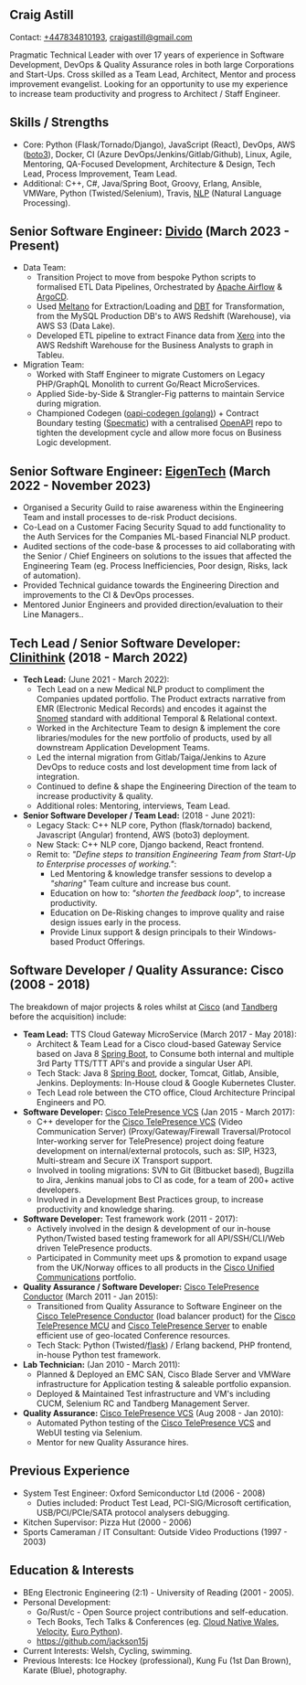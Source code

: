 Craig Astill
------------

Contact: [+447834810193], [craigastill@gmail.com]

Pragmatic Technical Leader with over 17 years of experience in Software
Development, DevOps & Quality Assurance roles in both large Corporations and
Start-Ups. Cross skilled as a Team Lead, Architect, Mentor and process
improvement evangelist. Looking for an opportunity to use my experience to
increase team productivity and progress to Architect / Staff Engineer.

Skills / Strengths
------------------

* Core: Python (Flask/Tornado/Django), JavaScript (React), DevOps, AWS
  ([boto3]), Docker, CI (Azure DevOps/Jenkins/Gitlab/Github), Linux, Agile,
  Mentoring, QA-Focused Development, Architecture & Design, Tech Lead, Process
  Improvement, Team Lead.
* Additional: C++, C#, Java/Spring Boot, Groovy, Erlang, Ansible, VMWare,
  Python (Twisted/Selenium), Travis, [NLP] (Natural Language Processing).

Senior Software Engineer: [Divido] (March 2023 - Present)
---------------------------------------------------------

* Data Team:
    * Transition Project to move from bespoke Python scripts to formalised ETL
      Data Pipelines, Orchestrated by [Apache Airflow] & [ArgoCD].
    * Used [Meltano] for Extraction/Loading and [DBT] for Transformation, from
      the MySQL Production DB's to AWS Redshift (Warehouse), via AWS S3 (Data
      Lake).
    * Developed ETL pipeline to extract Finance data from [Xero] into the AWS
      Redshift Warehouse for the Business Analysts to graph in Tableu.
* Migration Team:
    * Worked with Staff Engineer to migrate Customers on Legacy PHP/GraphQL
      Monolith to current Go/React MicroServices.
    * Applied Side-by-Side & Strangler-Fig patterns to maintain Service during
      migration.
    * Championed Codegen ([oapi-codegen (golang)]) + Contract Boundary testing
      ([Specmatic]) with a centralised [OpenAPI] repo to tighten the
      development cycle and allow more focus on Business Logic development.

Senior Software Engineer: [EigenTech] (March 2022 - November 2023)
------------------------------------------------------------------

* Organised a Security Guild to raise awareness within the Engineering Team and
  install processes to de-risk Product decisions.
* Co-Lead on a Customer Facing Security Squad to add functionality to the Auth
  Services for the Companies ML-based Financial NLP product.
* Audited sections of the code-base & processes to aid collaborating with the
  Senior / Chief Engineers on solutions to the issues that affected the
  Engineering Team (eg. Process Inefficiencies, Poor design, Risks, lack of
  automation).
* Provided Technical guidance towards the Engineering Direction and
  improvements to the CI & DevOps processes.
* Mentored Junior Engineers and provided direction/evaluation to their Line
  Managers..

Tech Lead / Senior Software Developer: [Clinithink] (2018 - March 2022)
-----------------------------------------------------------------------

* **Tech Lead:** (June 2021 - March 2022):
    * Tech Lead on a new Medical NLP product to compliment the Companies
      updated portfolio. The Product extracts narrative from EMR (Electronic
      Medical Records) and encodes it against the [Snomed] standard with
      additional Temporal & Relational context.
    * Worked in the Architecture Team to design & implement the core
      libraries/modules for the new portfolio of products, used by all
      downstream Application Development Teams.
    * Led the internal migration from Gitlab/Taiga/Jenkins to Azure DevOps to
      reduce costs and lost development time from lack of integration.
    * Continued to define & shape the Engineering Direction of the team to
      increase productivity & quality.
    * Additional roles: Mentoring, interviews, Team Lead.
* **Senior Software Developer / Team Lead:** (2018 - June 2021):
    * Legacy Stack: C++ NLP core, Python (flask/tornado) backend, Javascript
      (Angular) frontend, AWS (boto3) deployment.
    * New Stack: C++ NLP core, Django backend, React frontend.
    * Remit to: _"Define steps to transition Engineering Team from Start-Up to
      Enterprise processes of working."_:
        * Led Mentoring & knowledge transfer sessions to develop a _"sharing"_
          Team culture and increase bus count.
        * Education on how to: _"shorten the feedback loop"_, to increase
          productivity.
        * Education on De-Risking changes to improve quality and raise design
          issues early in the process.
        * Provide Linux support & design principals to their Windows-based
          Product Offerings.

Software Developer / Quality Assurance: Cisco (2008 - 2018)
-----------------------------------------------------------

The breakdown of major projects & roles whilst at [Cisco] (and [Tandberg]
before the acquisition) include:

* **Team Lead:** TTS Cloud Gateway MicroService (March 2017 - May 2018):
    * Architect & Team Lead for a Cisco cloud-based Gateway Service based on
      Java 8 [Spring Boot], to Consume both internal and multiple 3rd Party
      TTS/TTT API's and provide a singular User API.
    * Tech Stack: Java 8 [Spring Boot], docker, Tomcat, Gitlab, Ansible,
      Jenkins. Deployments: In-House cloud & Google Kubernetes Cluster.
    * Tech Lead role between the CTO office, Cloud Architecture Principal
      Engineers and PO.
* **Software Developer:** [Cisco TelePresence VCS] (Jan 2015 - March 2017):
    * C++ developer for the [Cisco TelePresence VCS] (Video Communication
      Server) (Proxy/Gateway/Firewall Traversal/Protocol Inter-working server
      for TelePresence) project doing feature development on internal/external
      protocols, such as: SIP, H323, Multi-stream and Secure iX Transport
      support.
    * Involved in tooling migrations: SVN to Git (Bitbucket based), Bugzilla to
      Jira, Jenkins manual jobs to CI as code, for a team of 200+ active
      developers.
    * Involved in a Development Best Practices group, to increase productivity
      and knowledge sharing.
* **Software Developer:** Test framework work (2011 - 2017):
    * Actively involved in the design & development of our in-house
      Python/Twisted based testing framework for all API/SSH/CLI/Web driven
      TelePresence products.
    * Participated in Community meet ups & promotion to expand usage from the
      UK/Norway offices to all products in the [Cisco Unified Communications]
      portfolio.
* **Quality Assurance / Software Developer:** [Cisco TelePresence Conductor]
  (March 2011 - Jan 2015):
    * Transitioned from Quality Assurance to Software Engineer on the [Cisco
      TelePresence Conductor] (load balancer product) for the [Cisco
      TelePresence MCU] and [Cisco TelePresence Server] to enable efficient use
      of geo-located Conference resources.
    * Tech Stack: Python (Twisted/[flask]) / Erlang backend, PHP frontend,
      in-house Python test framework.
* **Lab Technician:** (Jan 2010 - March 2011):
    * Planned & Deployed an EMC SAN, Cisco Blade Server and VMWare
      infrastructure for Application testing & saleable portfolio expansion.
    * Deployed & Maintained Test infrastructure and VM's including CUCM,
      Selenium RC and Tandberg Management Server.
* **Quality Assurance:** [Cisco TelePresence VCS] (Aug 2008 - Jan 2010):
    * Automated Python testing of the [Cisco TelePresence VCS] and WebUI
      testing via Selenium.
    * Mentor for new Quality Assurance hires.

Previous Experience
-------------------

* System Test Engineer: Oxford Semiconductor Ltd (2006 - 2008)
    * Duties included: Product Test Lead, PCI-SIG/Microsoft certification,
      USB/PCI/PCIe/SATA protocol analysers debugging.
* Kitchen Supervisor: Pizza Hut (2000 - 2006)
* Sports Cameraman / IT Consultant: Outside Video Productions (1997 - 2003)

Education & Interests
---------------------

* BEng Electronic Engineering (2:1) - University of Reading (2001 - 2005).
* Personal Development:
    * Go/Rust/c - Open Source project contributions and self-education.
    * Tech Books, Tech Talks & Conferences (eg. [Cloud Native Wales],
      [Velocity], [Euro Python]).
    * https://github.com/jackson15j
* Current Interests: Welsh, Cycling, swimming.
* Previous Interests: Ice Hockey (professional), Kung Fu (1st Dan Brown),
  Karate (Blue), photography.


[+447834810193]: tel:+447834810193
[craigastill@gmail.com]: mailto:craigastill@gmail.com

[Divido]: https://www.divido.com/
[Apache Airflow]: https://airflow.apache.org/
[ArgoCD]: https://argoproj.github.io/cd/
[Meltano]: https://docs.meltano.com/getting-started/meltano-at-a-glance
[DBT]: https://docs.getdbt.com/docs/introduction
[Xero]: https://www.xero.com/uk/
[oapi-codegen (golang)]: https://github.com/deepmap/oapi-codegen
[Specmatic]: https://specmatic.in/documentation.html
[OpenAPI]: https://www.openapis.org/

[EigenTech]: https://eigentech.com

[Clinithink]: https://www.clinithink.com
[Snomed]: https://www.snomed.org

[Cisco]: https://www.cisco.com
[Tandberg]: https://www.cisco.com/c/en/us/services/acquisitions/tandberg.html
[Cisco TelePresence VCS]: https://www.cisco.com/c/en/us/products/unified-communications/telepresence-video-communication-server-vcs/index.html
[Cisco TelePresence Conductor]: https://www.cisco.com/c/en/us/products/conferencing/telepresence-conductor/index.html
[Cisco TelePresence MCU]: https://www.cisco.com/c/en/us/products/conferencing/telepresence-mcu-mse-series/index.html
[Cisco TelePresence Server]: https://www.cisco.com/c/en/us/products/conferencing/telepresence-server/index.html
[Cisco Unified Communications]: https://www.cisco.com/c/en/us/products/unified-communications/index.html

[NLP]: https://en.wikipedia.org/wiki/Natural_language_processing
[boto3]: https://boto3.amazonaws.com/v1/documentation/api/latest/index.html#
[BeautifulSoup]: https://www.crummy.com/software/BeautifulSoup/
[Requests]: http://docs.python-requests.org/en/latest/
[Paramiko]: http://www.paramiko.org
[urllib]: https://docs.python.org/3/library/urllib.html
[flask]: https://github.com/pallets/flask/

[Spring Boot]: http://spring.io/projects/spring-framework
[Pat Kua]: https://www.patkua.com
[Agile Bear]: https://agilebear.com
[Cloud Native Wales]: https://www.meetup.com/cloudnativewales/
[Velocity]: https://velocity-conference.com
[Euro Python]: https://europython.eu
